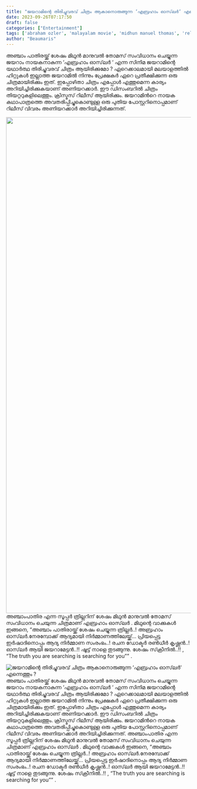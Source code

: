 ```yaml
---
title: "ജയറാമിന്റെ തിരിച്ചുവരവ് ചിത്രം ആകാനൊരുങ്ങുന്ന ‘എബ്രഹാം ഓസ്‌ലർ‘ എന്നെത്തും ?"
date: 2023-09-26T07:17:50
draft: false
categories: ["Entertainment"]
tags: ['abraham ozler', 'malayalam movie', 'midhun manuel thomas', 'release']
author: "Beaumaris"
---
```


അഞ്ചാം പാതിരയ്ക്ക് ശേഷം മിഥുൻ മാനുവൽ തോമസ് സംവിധാനം ചെയ്യുന്ന ജയറാം നായകനാകുന്ന ‘എബ്രഹാം ഓസ്‌ലർ ‘ എന്ന സിനിമ ജയറാമിന്റെ യഥാർത്ഥ തിരിച്ചുവരവ് ചിത്രം ആയിരിക്കുമോ ? ഏറെക്കാലമായി മലയാളത്തിൽ ഹിറ്റുകൾ ഇല്ലാത്ത ജയറാമിൽ നിന്നും പ്രേക്ഷകർ ഏറെ പ്രതീക്ഷിക്കുന്ന ഒരു ചിത്രമായിരിക്കും ഇത്. ഇപ്പോഴിതാ ചിത്രം എപ്പോള്‍ എത്തുമെന്ന കാര്യം അറിയിച്ചിരിക്കുകയാണ് അണിയറക്കാര്‍. ഈ ഡിസംബറില്‍ ചിത്രം തിയറ്ററുകളിലെത്തും. ക്രിസ്മസ് റിലീസ് ആയിരിക്കും. ജയറാമിന്‍റെ നായക കഥാപാത്രത്തെ അവതരിപ്പിച്ചുകൊണ്ടുള്ള ഒരു പുതിയ പോസ്റ്ററിനൊപ്പമാണ് റിലീസ് വിവരം അണിയറക്കാര്‍ അറിയിച്ചിരിക്കുന്നത്.

<img class="size-full wp-image-422212 aligncenter" src="https://cdn.boolokam.com/articles/2023/09/44t3t.jpg" alt="" width="1080" height="1350" />അഞ്ചാംപാതിര എന്ന സൂപ്പർ ത്രില്ലറിന് ശേഷം മിഥുൻ മാനുവൽ തോമസ് സംവിധാനം ചെയുന്ന ചിത്രമാണ് എബ്രഹാം ഓസ്‌ലർ . മിഥുന്റെ വാക്കുകൾ ഇങ്ങനെ, “അഞ്ചാം പാതിരായ്ക്ക് ശേഷം ചെയ്യുന്ന ത്രില്ലർ..! അബ്രഹാം ഓസ്‌ലർ.നേരമ്പോക്ക് ആദ്യമായി നിർമ്മാണത്തിലേയ്ക്ക്… പ്രിയപ്പെട്ട ഇർഷാദിനൊപ്പം ആദ്യ നിർമ്മാണ സംരംഭം..! രചന ഡോക്ടർ രൺധീർ കൃഷ്ണൻ..! ഓസ്‌ലർ ആയി ജയറാമേട്ടൻ..!! ഷൂട്ട്‌ നാളെ തുടങ്ങുന്നു. ശേഷം സ്‌ക്രീനിൽ..!! , “The truth you are searching is searching for you”” .


![ജയറാമിന്റെ തിരിച്ചുവരവ് ചിത്രം ആകാനൊരുങ്ങുന്ന ‘എബ്രഹാം ഓസ്‌ലർ‘ എന്നെത്തും ?](https://cdn.boolokam.com/articles/2023/09/44t3t.jpg)അഞ്ചാം പാതിരയ്ക്ക് ശേഷം മിഥുൻ മാനുവൽ തോമസ് സംവിധാനം ചെയ്യുന്ന ജയറാം നായകനാകുന്ന ‘എബ്രഹാം ഓസ്‌ലർ ‘ എന്ന സിനിമ ജയറാമിന്റെ യഥാർത്ഥ തിരിച്ചുവരവ് ചിത്രം ആയിരിക്കുമോ ? ഏറെക്കാലമായി മലയാളത്തിൽ ഹിറ്റുകൾ ഇല്ലാത്ത ജയറാമിൽ നിന്നും പ്രേക്ഷകർ ഏറെ പ്രതീക്ഷിക്കുന്ന ഒരു ചിത്രമായിരിക്കും ഇത്. ഇപ്പോഴിതാ ചിത്രം എപ്പോള്‍ എത്തുമെന്ന കാര്യം അറിയിച്ചിരിക്കുകയാണ് അണിയറക്കാര്‍. ഈ ഡിസംബറില്‍ ചിത്രം തിയറ്ററുകളിലെത്തും. ക്രിസ്മസ് റിലീസ് ആയിരിക്കും. ജയറാമിന്‍റെ നായക കഥാപാത്രത്തെ അവതരിപ്പിച്ചുകൊണ്ടുള്ള ഒരു പുതിയ പോസ്റ്ററിനൊപ്പമാണ് റിലീസ് വിവരം അണിയറക്കാര്‍ അറിയിച്ചിരിക്കുന്നത്. അഞ്ചാംപാതിര എന്ന സൂപ്പർ ത്രില്ലറിന് ശേഷം മിഥുൻ മാനുവൽ തോമസ് സംവിധാനം ചെയുന്ന ചിത്രമാണ് എബ്രഹാം ഓസ്‌ലർ . മിഥുന്റെ വാക്കുകൾ ഇങ്ങനെ, “അഞ്ചാം പാതിരായ്ക്ക് ശേഷം ചെയ്യുന്ന ത്രില്ലർ..! അബ്രഹാം ഓസ്‌ലർ.നേരമ്പോക്ക് ആദ്യമായി നിർമ്മാണത്തിലേയ്ക്ക്… പ്രിയപ്പെട്ട ഇർഷാദിനൊപ്പം ആദ്യ നിർമ്മാണ സംരംഭം..! രചന ഡോക്ടർ രൺധീർ കൃഷ്ണൻ..! ഓസ്‌ലർ ആയി ജയറാമേട്ടൻ..!! ഷൂട്ട്‌ നാളെ തുടങ്ങുന്നു. ശേഷം സ്‌ക്രീനിൽ..!! , “The truth you are searching is searching for you”” .
